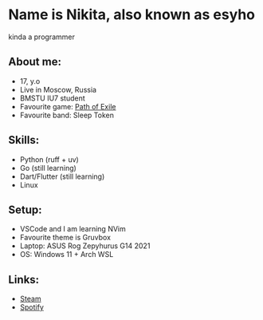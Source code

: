 # Name is Nikita, also known as esyho
kinda a programmer

## About me:
- 17, y.o
- Live in Moscow, Russia
- BMSTU IU7 student
- Favourite game: [Path of Exile](https://www.pathofexile.com/)
- Favourite band: Sleep Token

## Skills:
- Python (ruff + uv)
- Go (still learning)
- Dart/Flutter (still learning)
- Linux

## Setup:
- VSCode and I am learning NVim
- Favourite theme is Gruvbox
- Laptop: ASUS Rog Zepyhurus G14 2021
- OS: Windows 11 + Arch WSL

## Links:
- [Steam](https://steamcommunity.com/id/esyhonotdead/)
- [Spotify](https://open.spotify.com/user/e1plddu8vflj1msixputl4fg6?si=eC1B3oMoTMqJtuCHm2aj3w)
